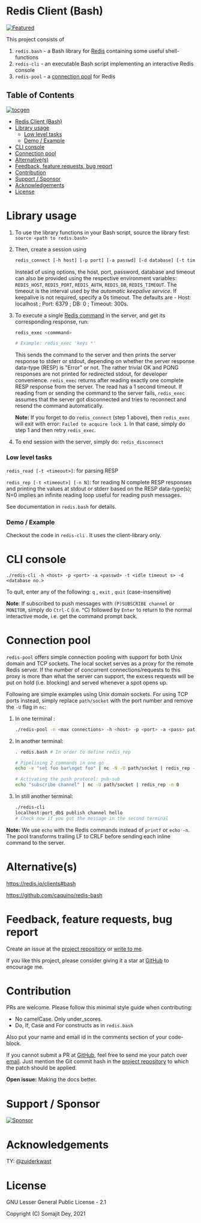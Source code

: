 # Redis Client (Bash)

[![Featured](https://img.shields.io/badge/Featured%20in-redis.io%2Fclients-yellogreen)](https://redis.io/clients#bash) 

This project consists of 

1. `redis.bash` - a Bash library for [Redis](https://redis.io/) containing some useful shell-functions
2. `redis-cli` - an executable Bash script implementing an interactive Redis console
3. `redis-pool` - a [connection pool](https://en.wikipedia.org/wiki/Connection_pool) for Redis

## Table of Contents  
[![tocgen](https://img.shields.io/badge/Generated%20using-tocgen-blue)](https://github.com/SomajitDey/tocgen)  
  - [Redis Client (Bash)](#redis-client-bash)  
  - [Library usage](#library-usage)  
      - [Low level tasks](#low-level-tasks)  
      - [Demo / Example](#demo--example)  
  - [CLI console](#cli-console)  
  - [Connection pool](#connection-pool)  
  - [Alternative(s)](#alternatives)  
  - [Feedback, feature requests, bug report](#feedback-feature-requests-bug-report)  
  - [Contribution](#contribution)  
  - [Support / Sponsor](#support--sponsor)  
  - [Acknowledgements](#acknowledgements)  
  - [License](#license)  
#####   

# Library usage

1. To use the library functions in your Bash script, source the library first: `source <path to redis.bash>`

2. Then, create a session using 

   ```bash
   redis_connect [-h host] [-p port] [-a passwd] [-d database] [-t timeout in seconds]
   ```

   Instead of using options, the host, port, password, database and timeout can also be provided using the respective environment variables: `REDIS_HOST`, `REDIS_PORT`, `REDIS_AUTH`, `REDIS_DB`, `REDIS_TIMEOUT`. The timeout is the interval used by the *automatic keepalive service*. If keepalive is not required, specify a 0s timeout. The defaults are - Host: localhost ; Port: 6379 ; DB: 0 ; Timeout: 300s.

3. To execute a single [Redis command](https://redis.io/commands/) in the server, and get its corresponding response, run: 

   ```bash
   redis_exec <commmand>
   
   # Example: redis_exec 'keys *'
   ```

    This sends the command to the server and then prints the server response to stderr or stdout, depending on whether the server response data-type (RESP) is "Error" or not. The rather trivial OK and PONG responses are not printed for redirected stdout, for developer convenience. `redis_exec` returns after reading exactly one complete RESP response from the server. The read has a 1 second timeout. If reading from or sending the command to the server fails, `redis_exec` assumes that the server got disconnected and tries to reconnect and resend the command automatically. 

   **Note:** If you forget to do `redis_connect` (step 1 above), then `redis_exec` will exit with error: `Failed to acquire lock 1`. In that case, simply do step 1 and then retry `redis_exec`.

4. To end session with the server, simply do: `redis_disconnect`

### Low level tasks

`redis_read [-t <timeout>]`: for parsing RESP

`redis_rep [-t <timeout>] [-n N]`: for reading N complete RESP responses and printing the values at stdout or stderr based on the RESP data-type(s); N=0 implies an infinite reading loop useful for reading push messages.

See documentation in `redis.bash` for details.

### Demo / Example

Checkout the code in `redis-cli` . It uses the client-library only.

# CLI console

`./redis-cli -h <host> -p <port> -a <passwd> -t <idle timeout s> -d <database no.>`

To quit, enter any of the following: `q` , `exit` , `quit` (case-insensitive)

**Note**: If subscribed to push messages with `(P)SUBSCRIBE channel` or `MONITOR`, simply do `Ctrl-C` (i.e. ^C) followed by `Enter` to return to the normal interactive mode, i.e. get the command prompt back.

# Connection pool

`redis-pool` offers simple connection pooling with support for both Unix domain and TCP sockets. The local socket serves as a proxy for the remote Redis server. If the number of concurrent connections/requests to this proxy is more than what the server can support, the excess requests will be put on hold (i.e. blocking) and served whenever a spot opens up.

Following are simple examples using Unix domain sockets. For using TCP ports instead, simply replace `path/socket` with the port number and remove the `-U` flag in `nc`:

1. In one terminal :

   ```bash
   ./redis-pool -n <max connections> -h <host> -p <port> -a <pass> path/socket
   ```

2. In another terminal: 

   ```bash
   . redis.bash # In order to define redis_rep
   
   # Pipelining 2 commands in one go
   echo -e "set foo bar\nget foo" | nc -N -U path/socket | redis_rep -n 2
   
   # Activating the push protocol: pub-sub
   echo "subscribe channel" | nc -U path/socket | redis_rep -n 0
   ```

3. In still another terminal: 

   ```bash
   ./redis-cli
   localhost:port_db$ publish channel hello
   # Check now if you got the message in the second terminal
   ```

**Note:** We use `echo` with the Redis commands instead of `printf` or `echo -n`. The pool transforms trailing LF to CRLF before sending each inline command to the server. 

# Alternative(s)

https://redis.io/clients#bash

https://github.com/caquino/redis-bash

# Feedback, feature requests, bug report

Create an issue at the [project repository](https://github.com/SomajitDey/redis-client) or [write to me](mailto:dey.somajit@gmail.com). 

If you like this project, please consider giving it a star at [GitHub](https://github.com/SomajitDey/redis-client) to encourage me.

# Contribution

PRs are welcome. Please follow this minimal style guide when contributing:

- No camelCase. Only under_scores.
- Do, If, Case and For constructs as in `redis.bash`

Also put your name and email id in the comments section of your code-block.

If you cannot submit a PR at [GitHub](https://github.com/SomajitDey/redis-client), feel free to send me your patch over [email](mailto:dey.somajit@gmail.com). Just mention the Git commit hash in the [project repository](https://github.com/SomajitDey/redis-client) to which the patch should be applied.

**Open issue:** Making the docs better.

# Support / Sponsor

[![Sponsor](https://www.buymeacoffee.com/assets/img/custom_images/yellow_img.png)](https://buymeacoffee.com/SomajitDey)

# Acknowledgements

TY: @[zuiderkwast](https://github.com/zuiderkwast)

# License

GNU Lesser General Public License - 2.1

Copyright (C) Somajit Dey, 2021
